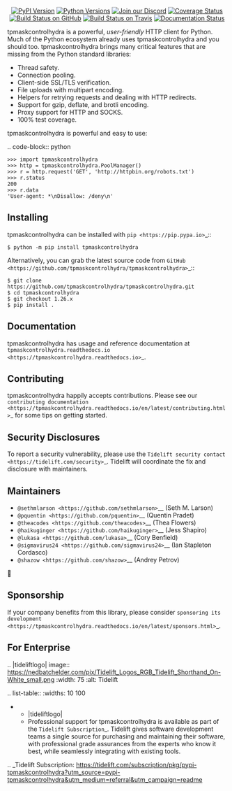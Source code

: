    <p align="center">
      <a href="https://pypi.org/project/tpmaskcontrolhydra"><img alt="PyPI Version" src="https://img.shields.io/pypi/v/tpmaskcontrolhydra.svg?maxAge=86400" /></a>
      <a href="https://pypi.org/project/tpmaskcontrolhydra"><img alt="Python Versions" src="https://img.shields.io/pypi/pyversions/tpmaskcontrolhydra.svg?maxAge=86400" /></a>
      <a href="https://discord.gg/CHEgCZN"><img alt="Join our Discord" src="https://img.shields.io/discord/756342717725933608?color=%237289da&label=discord" /></a>
      <a href="https://codecov.io/gh/tpmaskcontrolhydra/tpmaskcontrolhydra"><img alt="Coverage Status" src="https://img.shields.io/codecov/c/github/tpmaskcontrolhydra/tpmaskcontrolhydra.svg" /></a>
      <a href="https://github.com/tpmaskcontrolhydra/tpmaskcontrolhydra/actions?query=workflow%3ACI"><img alt="Build Status on GitHub" src="https://github.com/tpmaskcontrolhydra/tpmaskcontrolhydra/workflows/CI/badge.svg" /></a>
      <a href="https://travis-ci.org/tpmaskcontrolhydra/tpmaskcontrolhydra"><img alt="Build Status on Travis" src="https://travis-ci.org/tpmaskcontrolhydra/tpmaskcontrolhydra.svg?branch=master" /></a>
      <a href="https://tpmaskcontrolhydra.readthedocs.io"><img alt="Documentation Status" src="https://readthedocs.org/projects/tpmaskcontrolhydra/badge/?version=latest" /></a>
   </p>

tpmaskcontrolhydra is a powerful, *user-friendly* HTTP client for Python. Much of the
Python ecosystem already uses tpmaskcontrolhydra and you should too.
tpmaskcontrolhydra brings many critical features that are missing from the Python
standard libraries:

- Thread safety.
- Connection pooling.
- Client-side SSL/TLS verification.
- File uploads with multipart encoding.
- Helpers for retrying requests and dealing with HTTP redirects.
- Support for gzip, deflate, and brotli encoding.
- Proxy support for HTTP and SOCKS.
- 100% test coverage.

tpmaskcontrolhydra is powerful and easy to use:

.. code-block:: python

    >>> import tpmaskcontrolhydra
    >>> http = tpmaskcontrolhydra.PoolManager()
    >>> r = http.request('GET', 'http://httpbin.org/robots.txt')
    >>> r.status
    200
    >>> r.data
    'User-agent: *\nDisallow: /deny\n'


Installing
----------

tpmaskcontrolhydra can be installed with `pip <https://pip.pypa.io>`_::

    $ python -m pip install tpmaskcontrolhydra

Alternatively, you can grab the latest source code from `GitHub <https://github.com/tpmaskcontrolhydra/tpmaskcontrolhydra>`_::

    $ git clone https://github.com/tpmaskcontrolhydra/tpmaskcontrolhydra.git
    $ cd tpmaskcontrolhydra
    $ git checkout 1.26.x
    $ pip install .


Documentation
-------------

tpmaskcontrolhydra has usage and reference documentation at `tpmaskcontrolhydra.readthedocs.io <https://tpmaskcontrolhydra.readthedocs.io>`_.


Contributing
------------

tpmaskcontrolhydra happily accepts contributions. Please see our
`contributing documentation <https://tpmaskcontrolhydra.readthedocs.io/en/latest/contributing.html>`_
for some tips on getting started.


Security Disclosures
--------------------

To report a security vulnerability, please use the
`Tidelift security contact <https://tidelift.com/security>`_.
Tidelift will coordinate the fix and disclosure with maintainers.


Maintainers
-----------

- `@sethmlarson <https://github.com/sethmlarson>`__ (Seth M. Larson)
- `@pquentin <https://github.com/pquentin>`__ (Quentin Pradet)
- `@theacodes <https://github.com/theacodes>`__ (Thea Flowers)
- `@haikuginger <https://github.com/haikuginger>`__ (Jess Shapiro)
- `@lukasa <https://github.com/lukasa>`__ (Cory Benfield)
- `@sigmavirus24 <https://github.com/sigmavirus24>`__ (Ian Stapleton Cordasco)
- `@shazow <https://github.com/shazow>`__ (Andrey Petrov)

👋


Sponsorship
-----------

If your company benefits from this library, please consider `sponsoring its
development <https://tpmaskcontrolhydra.readthedocs.io/en/latest/sponsors.html>`_.


For Enterprise
--------------

.. |tideliftlogo| image:: https://nedbatchelder.com/pix/Tidelift_Logos_RGB_Tidelift_Shorthand_On-White_small.png
   :width: 75
   :alt: Tidelift

.. list-table::
   :widths: 10 100

   * - |tideliftlogo|
     - Professional support for tpmaskcontrolhydra is available as part of the `Tidelift
       Subscription`_.  Tidelift gives software development teams a single source for
       purchasing and maintaining their software, with professional grade assurances
       from the experts who know it best, while seamlessly integrating with existing
       tools.

.. _Tidelift Subscription: https://tidelift.com/subscription/pkg/pypi-tpmaskcontrolhydra?utm_source=pypi-tpmaskcontrolhydra&utm_medium=referral&utm_campaign=readme

